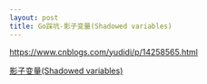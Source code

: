 ```yaml
---
layout: post
title: Go踩坑-影子变量(Shadowed variables)
---
```


https://www.cnblogs.com/yudidi/p/14258565.html

[影子变量(Shadowed variables)](https://www.bookstack.cn/read/python-web-guide/305086#b2j2ly)

